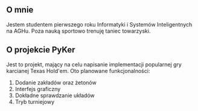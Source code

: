 ## O mnie
Jestem studentem pierwszego roku Informatyki i Systemów Inteligentnych na AGHu. Poza nauką sportowo trenuję taniec towarzyski.

## O projekcie PyKer
Jest to projekt, mający na celu napisanie implementacji popularnej gry karcianej Texas Hold'em. Oto planowane funkcjonalności:
1. Dodanie zakładów oraz żetonów
2. Interfejs graficzny
3. Dokładne sprawdzanie układów
4. Tryb turniejowy
